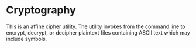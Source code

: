 # Cryptography
This is an affine cipher utility. The utility invokes from the command line to encrypt, decrypt, or decipher plaintext files containing ASCII text which may include symbols.
